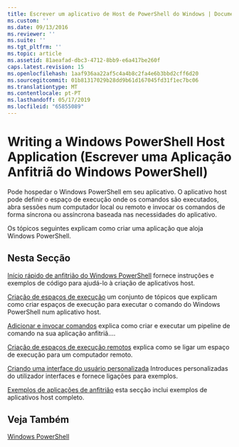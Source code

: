 ```yaml
---
title: Escrever um aplicativo de Host de PowerShell do Windows | Documentos da Microsoft
ms.custom: ''
ms.date: 09/13/2016
ms.reviewer: ''
ms.suite: ''
ms.tgt_pltfrm: ''
ms.topic: article
ms.assetid: 81aeafad-dbc3-4712-8bb9-e6a417be260f
caps.latest.revision: 15
ms.openlocfilehash: 1aaf936aa22af5c4a4b8c2fa4e6b3bbd2cff6d20
ms.sourcegitcommit: 01b81317029b28dd9b61d167045fd31f1ec7bc06
ms.translationtype: MT
ms.contentlocale: pt-PT
ms.lasthandoff: 05/17/2019
ms.locfileid: "65855089"
---
```

# <a name="writing-a-windows-powershell-host-application"></a>Writing a Windows PowerShell Host Application (Escrever uma Aplicação Anfitriã do Windows PowerShell)

Pode hospedar o Windows PowerShell em seu aplicativo. O aplicativo host pode definir o espaço de execução onde os comandos são executados, abra sessões num computador local ou remoto e invocar os comandos de forma síncrona ou assíncrona baseada nas necessidades do aplicativo.

Os tópicos seguintes explicam como criar uma aplicação que aloja Windows PowerShell.

## <a name="in-this-section"></a>Nesta Secção

[Início rápido de anfitrião do Windows PowerShell](./windows-powershell-host-quickstart.md) fornece instruções e exemplos de código para ajudá-lo à criação de aplicativos host.

[Criação de espaços de execução](./creating-runspaces.md) um conjunto de tópicos que explicam como criar espaços de execução para executar o comando do Windows PowerShell num aplicativo host.

[Adicionar e invocar comandos](./adding-and-invoking-commands.md) explica como criar e executar um pipeline de comando na sua aplicação anfitriã....

[Criação de espaços de execução remotos](./creating-remote-runspaces.md) explica como se ligar um espaço de execução para um computador remoto.

[Criando uma interface do usuário personalizada](./creating-a-custom-user-interface.md) Introduces personalizadas do utilizador interfaces e fornece ligações para exemplos.

[Exemplos de aplicações de anfitrião](./host-application-samples.md) esta secção inclui exemplos de aplicativos host completo.

## <a name="see-also"></a>Veja Também

[Windows PowerShell](http://msdn.microsoft.com/en-us/b41a2af3-aec1-402d-8e18-c2c26be461ff)
